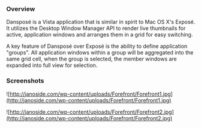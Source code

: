 ### Overview ###
Dansposé is a Vista application that is similar in spirit to Mac OS X's Exposé.  It utilizes the Desktop Window Manager API to render live thumbnails for active, application windows and arranges them in a grid for easy switching.

A key feature of Dansposé over Exposé is the ability to define application "groups".  All application windows within a group will be aggregated into the same grid cell, when the group is selected, the member windows are expanded into full view for selection.

### Screenshots ###
![http://janoside.com/wp-content/uploads/Forefront/Forefront1.jpg](http://janoside.com/wp-content/uploads/Forefront/Forefront1.jpg)

![http://janoside.com/wp-content/uploads/Forefront/Forefront2.jpg](http://janoside.com/wp-content/uploads/Forefront/Forefront2.jpg)